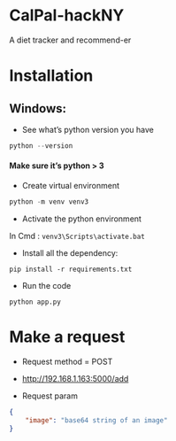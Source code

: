 # CalPal-hackNY
A diet tracker and recommend-er

# Installation

## Windows: 

- See what’s python version you have
```python
python --version
```

#### Make sure it’s python > 3

- Create virtual environment
```python
python -m venv venv3
```

- Activate the python environment

In Cmd : `venv3\Scripts\activate.bat`


- Install all the dependency:

`pip install -r requirements.txt`


- Run the code

`python app.py`

# Make a request 

- Request method  = POST

- http://192.168.1.163:5000/add

- Request param 
```json
{
	"image": "base64 string of an image"
}
```